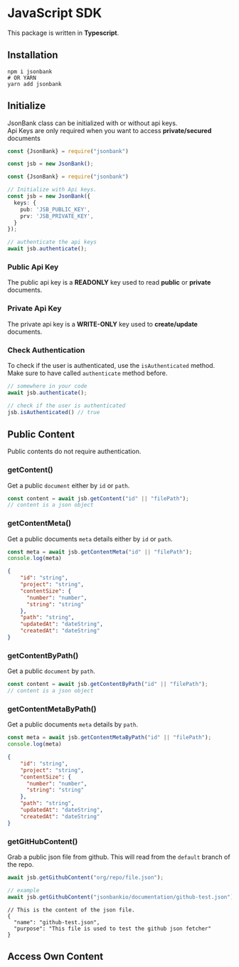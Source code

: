 # JavaScript SDK

This package is written in <b class="text-ts">Typescript</b>.

## Installation

```shell
npm i jsonbank
# OR YARN
yarn add jsonbank
```

## Initialize

JsonBank class can be initialized with or without api keys.
<br>
Api Keys are only required when you want to access **private/secured** documents

<CodeGroup>
  <CodeGroupItem title="Without Api Keys">

```typescript
const {JsonBank} = require("jsonbank")

const jsb = new JsonBank();
```

  </CodeGroupItem>

  <CodeGroupItem title="With Api Keys" >

```typescript
const {JsonBank} = require("jsonbank")

// Initialize with Api keys.
const jsb = new JsonBank({
  keys: {
    pub: 'JSB_PUBLIC_KEY',
    prv: 'JSB_PRIVATE_KEY',
  }
});

// authenticate the api keys
await jsb.authenticate();
```

  </CodeGroupItem>
</CodeGroup>

### Public Api Key

The public api key is a **READONLY** key used to read **public** or **private** documents.

### Private Api Key

The private api key is a **WRITE-ONLY** key used to **create/update**  documents.

### Check Authentication

To check if the user is authenticated, use the `isAuthenticated` method.
<br> Make sure to have called `authenticate` method before.

```typescript 
// somewhere in your code
await jsb.authenticate();

// check if the user is authenticated
jsb.isAuthenticated() // true
```

## Public Content
Public contents do not require authentication.

### getContent()
Get a public `document` either by `id` or `path`.

```typescript
const content = await jsb.getContent("id" || "filePath");
// content is a json object
```

### getContentMeta()
Get a public documents `meta` details either by `id` or `path`.



<CodeGroup>
  <CodeGroupItem title="Code">

```typescript
const meta = await jsb.getContentMeta("id" || "filePath");
console.log(meta)
```

  </CodeGroupItem>

  <CodeGroupItem title="Result" >

```json
{
    "id": "string",
    "project": "string",
    "contentSize": {
      "number": "number",
      "string": "string"
    },
    "path": "string",
    "updatedAt": "dateString",
    "createdAt": "dateString"
}
```

  </CodeGroupItem>
</CodeGroup>


### getContentByPath()
Get a public `document` by `path`.

```typescript
const content = await jsb.getContentByPath("id" || "filePath");
// content is a json object
```

### getContentMetaByPath()
Get a public documents `meta` details by `path`.



<CodeGroup>
  <CodeGroupItem title="Code">

```typescript
const meta = await jsb.getContentMetaByPath("id" || "filePath");
console.log(meta)
```

  </CodeGroupItem>

  <CodeGroupItem title="Result" >

```json
{
    "id": "string",
    "project": "string",
    "contentSize": {
      "number": "number",
      "string": "string"
    },
    "path": "string",
    "updatedAt": "dateString",
    "createdAt": "dateString"
}
```

  </CodeGroupItem>
</CodeGroup>


### getGitHubContent()
Grab a public json file from github. This will read from the `default` branch of the repo.


<CodeGroup>
  <CodeGroupItem title="Code">

```typescript
await jsb.getGithubContent("org/repo/file.json");

// example
await jsb.getGithubContent("jsonbankio/documentation/github-test.json")
```

  </CodeGroupItem>

  <CodeGroupItem title="Result" >

```json5
// This is the content of the json file.
{
  "name": "github-test.json",
  "purpose": "This file is used to test the github json fetcher"
}
```

  </CodeGroupItem>
</CodeGroup>



## Access Own Content